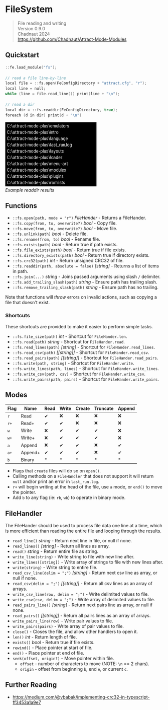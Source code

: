 # FileSystem

> File reading and writing  
> Version 0.9.0  
> Chadnaut 2024  
> https://github.com/Chadnaut/Attract-Mode-Modules

## Quickstart

```cpp
::fe.load_module("fs");

// read a file line-by-line
local file = ::fs.open(FeConfigDirectory + "attract.cfg", "r");
local line = null;
while (line = file.read_line()) print(line + "\n");

// read a dir
local dir = ::fs.readdir(FeConfigDirectory, true);
foreach (d in dir) print(d + "\n")
```

![Example](example.png)\
*Example readdir results*

## Functions

- `::fs.open(path, mode = "r")` *FileHander* - Returns a FileHander.
- `::fs.copy(from, to, overwrite?)` *bool* - Copy file.
- `::fs.move(from, to, overwrite?)` *bool* - Move file.
- `::fs.unlink(path)` *bool* - Delete file.
- `::fs.rename(from, to)` *bool* - Rename file.
- `::fs.exists(path)` *bool* - Return true if path exists.
- `::fs.file_exists(path)` *bool* - Return true if file exists.
- `::fs.directory_exists(path)` *bool* - Return true if directory exists.
- `::fs.crc32(path)` *int* - Return unsigned CRC32 of file.
- `::fs.readdir(path, absolute = false)` *[string]* - Returns a list of items in path.
- `::fs.join(...)` *string* - Joins passed arguments using slash `/` delimiter.
- `::fs.add_trailing_slash(path)` *string* - Ensure path has trailing slash.
- `::fs.remove_trailing_slash(path)` *string* - Ensure path has no trailing.

Note that functions will *throw* errors on invalid actions, such as copying a file that doesn't exist.

### Shortcuts

These shortcuts are provided to make it easier to perform simple tasks.

- `::fs.file_size(path)` *int* - Shortcut for `FileHander.len`.
- `::fs.read(path)` *string* - Shortcut for `FileHander.read`.
- `::fs.read_lines(path)` *[string]* - Shortcut for `FileHander.read_lines`.
- `::fs.read_csv(path)` *[[string]]* - Shortcut for `FileHander.read_csv`.
- `::fs.read_pairs(path)` *[[string]]* - Shortcut for `FileHander.read_pairs`.
- `::fs.write(path, string)` - Shortcut for `FileHander.write`.
- `::fs.write_lines(path, lines)` - Shortcut for `FileHander.write_lines`.
- `::fs.write_csv(path, csv)` - Shortcut for `FileHander.write_csv`.
- `::fs.write_pairs(path, pairs)` - Shortcut for `FileHander.write_pairs`.

## Modes

|Flag|Name|Read|Write|Create|Truncate|Append|
|-|-|-|-|-|-|-|
|`r`|Read|&#x2714;|&#x274C;|&#x274C;|&#x274C;|&#x274C;|
|`r+`|Read+|&#x2714;|&#x2714;|&#x274C;|&#x274C;|&#x274C;|
|`w`|Write|&#x274C;|&#x2714;|&#x2714;|&#x2714;|&#x274C;|
|`w+`|Write+|&#x274C;|&#x2714;|&#x2714;|&#x2714;|&#x274C;|
|`a`|Append|&#x274C;|&#x2714;|&#x2714;|&#x274C;|&#x2714;|
|`a+`|Append+|&#x2714;|&#x2714;|&#x2714;|&#x274C;|&#x2714;|
|`b`|Binary|*|*|*|*|*|

- Flags that `create` files will do so on `open()`.
- Calling methods on a `FileHandler` that does not support it will return `null` and/or print an error in `last_run.log`.
- `r+` will begin writing at the head of the file, use `a` mode, or `end()` to move the pointer.
- Add `b` to any flag (ie: `rb`, `wb`) to operate in binary mode.

## FileHandler

The FileHander should be used to process file data one line at a time, which is more efficient than reading the entire file and looping through the results.

- `read_line()` *string* - Return next line in file, or null if none.
- `read_lines()` *[string]* - Return all lines as array.
- `read()` *string* - Return entire file as string.
- `write_line(string)` - Write string to file with new line after.
- `write_lines([string])` - Write array of strings to file with new lines after.
- `write(string)` - Write string to entire file.
- `read_csv_line(delim = ";")` *[string]* - Return next csv line as array, or null if none.
- `read_csv(delim = ";")` *[[string]]* - Return all csv lines as an array of arrays.
- `write_csv_line(row, delim = ";")` - Write delimited values to file.
- `write_csv(csv, delim = ";")` - Write array of delimited values to file.
- `read_pairs_line()` *[string]* - Return next pairs line as array, or null if none.
- `read_pairs()` *[[string]]* - Return all pairs lines as an array of arrays.
- `write_pairs_line(row)` - Write pair values to file.
- `write_pairs(pairs)` - Write array of pair values to file.
- `close()` - Closes the file, and allow other handlers to open it.
- `len()` *int* - Return length of file.
- `exists()` *bool* - Return true if file exists.
- `rewind()` - Place pointer at start of file.
- `end()` - Place pointer at end of file.
- `seek(offset, origin?)` - Move pointer within file.
  - `offset` - number of characters to move (NOTE: `\n` == 2 chars).
  - `origin` - offset from beginning `b`, end `e`, or current `c`.

## Further Reading

- https://medium.com/@vbabak/implementing-crc32-in-typescript-ff3453a1a9e7